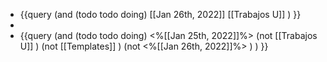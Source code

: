 - {{query (and (todo todo doing) [[Jan 26th, 2022]] [[Trabajos U]] ) }}
-
- {{query (and (todo todo doing)  <%[[Jan 25th, 2022]]%>  (not [[Trabajos U]] ) (not [[Templates]] )  (not <%[[Jan 26th, 2022]]%> ) ) }}